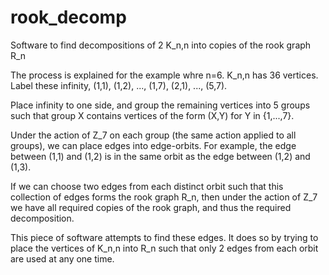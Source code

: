 rook_decomp
===========

Software to find decompositions of 2 K_n,n into copies of the rook graph R_n


The process is explained for the example whre n=6.
K_n,n has 36 vertices.  Label these infinity, (1,1), (1,2), ..., (1,7), (2,1), ..., (5,7).

Place infinity to one side, and group the remaining vertices into 5 groups such that group X contains vertices of the form (X,Y) for Y in {1,...,7}.

Under the action of Z_7 on each group (the same action applied to all groups), we can place edges into edge-orbits. For example, the edge between (1,1) and (1,2) is in the same orbit as the edge between (1,2) and (1,3).

If we can choose two edges from each distinct orbit such that this collection of edges forms the rook graph R_n, then under the action of Z_7 we have all required copies of the rook graph, and thus the required decomposition.

This piece of software attempts to find these edges. It does so by trying to place the vertices of K_n,n into R_n such that only 2 edges from each orbit are used at any one time.

